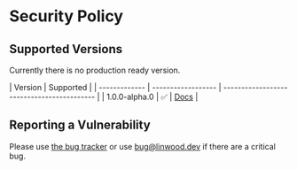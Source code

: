 # Security Policy

## Supported Versions

Currently there is no production ready version.

| Version       | Supported          |
| ------------- | ------------------ | ------------------------------------------ |
| 1.0.0-alpha.0 | :white_check_mark: | [Docs](https://docs.butterfly.linwood.dev) |

## Reporting a Vulnerability

Please use [the bug tracker](https://github.com/LinwoodCloud/butterfly/issues) or use <bug@linwood.dev> if there are a critical bug.
